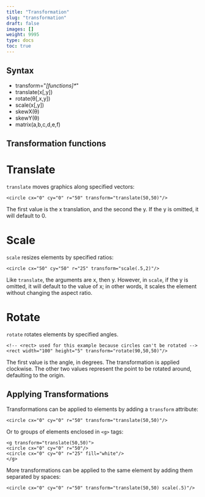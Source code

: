 ```yaml
---
title: "Transformation"
slug: "transformation"
draft: false
images: []
weight: 9995
type: docs
toc: true
---
```


## Syntax
- transform="_[functions]*_"
- translate(x[,y])
- rotate(θ[,x,y])
- scale(x[,y])
- skewX(θ)
- skewY(θ)
- matrix(a,b,c,d,e,f)

## Transformation functions
# Translate
`translate` moves graphics along specified vectors:

    <circle cx="0" cy="0" r="50" transform="translate(50,50)"/>
The first value is the x translation, and the second the y. If the y is omitted, it will default to 0.
# Scale
`scale` resizes elements by specified ratios:

    <circle cx="50" cy="50" r="25" transform="scale(.5,2)"/>
Like `translate`, the arguments are x, then y. However, in `scale`, if the y is omitted, it will default to the value of x; in other words, it scales the element without changing the aspect ratio.
# Rotate
`rotate` rotates elements by specified angles.

    <!-- <rect> used for this example because circles can't be rotated -->
    <rect width="100" height="5" transform="rotate(90,50,50)"/>
The first value is the angle, in degrees. The transformation is applied clockwise. The other two values represent the point to be rotated around, defaulting to the origin.

## Applying Transformations
Transformations can be applied to elements by adding a `transform` attribute:

    <circle cx="0" cy="0" r="50" transform="translate(50,50)"/>
Or to groups of elements enclosed in `<g>` tags:

    <g transform="translate(50,50)">
    <circle cx="0" cy="0" r="50"/>
    <circle cx="0" cy="0" r="25" fill="white"/>
    </g>
More transformations can be applied to the same element by adding them separated by spaces:

    <circle cx="0" cy="0" r="50" transform="translate(50,50) scale(.5)"/>

